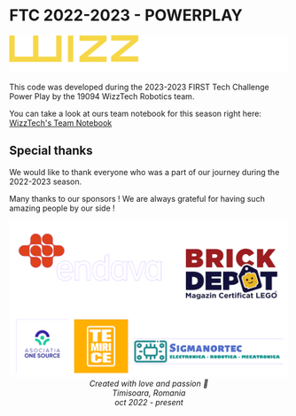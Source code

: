 # FTC 2022-2023 - POWERPLAY

<img src="images/wizztech-logo-text-2023-2024.png" style="width: 600px">

This code was developed during the 2023-2023 FIRST Tech Challenge Power Play by the 19094 WizzTech Robotics team.

You can take a look at ours team notebook for this season right here: [WizzTech's Team Notebook](https://drive.google.com/file/d/1Grj17nstAHQK6caKLRqCtxthZUYw2sXp/view?usp=sharing)

## Special thanks

We would like to thank everyone who was a part of our journey during the 2022-2023 season. 

Many thanks to our sponsors ! We are always grateful for having such amazing people by our side ! 

<img src="images/sponsors.png">

<center style="font-style: italic;"> Created with love and passion 💜 </center>
<center style="font-style: italic;"> Timisoara, Romania </center>
<center style="font-style: italic;"> oct 2022 - present </center>
